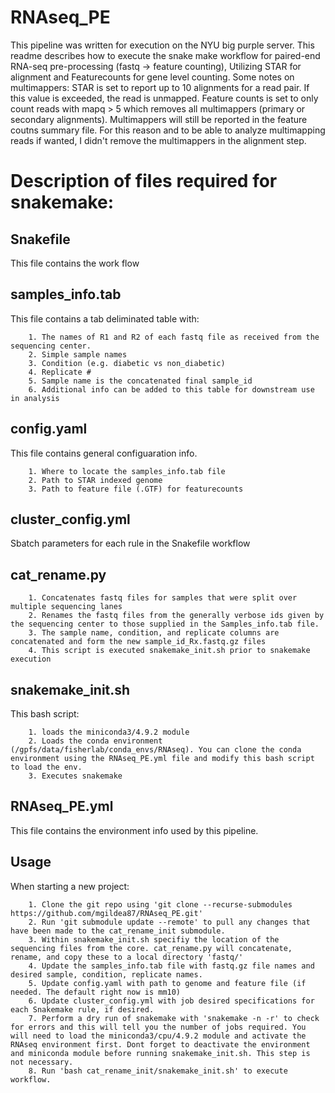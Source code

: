 # RNAseq_PE
This pipeline was written for execution on the NYU big purple server. This readme describes how to execute the snake make workflow for paired-end RNA-seq pre-processing (fastq -> feature counting), Utilizing STAR for alignment and Featurecounts for gene level counting. Some notes on multimappers: STAR is set to report up to 10 alignments for a read pair. If this value is exceeded, the read is unmapped. Feature counts is set to only count reads with mapq > 5 which removes all multimappers (primary or secondary alignments). Multimappers will still be reported in the feature coutns summary file. For this reason and to be able to analyze multimapping reads if wanted, I didn't remove the multimappers in the alignment step.

# Description of files required for snakemake:
## Snakefile
This file contains the work flow
## samples_info.tab
This file contains a tab deliminated table with:

		1. The names of R1 and R2 of each fastq file as received from the sequencing center. 
		2. Simple sample names
		3. Condition (e.g. diabetic vs non_diabetic)
		4. Replicate #
		5. Sample name is the concatenated final sample_id 
		6. Additional info can be added to this table for downstream use in analysis
## config.yaml
This file contains general configuaration info.

		1. Where to locate the samples_info.tab file
		2. Path to STAR indexed genome
		3. Path to feature file (.GTF) for featurecounts
## cluster_config.yml
Sbatch parameters for each rule in the Snakefile workflow
## cat_rename.py
		1. Concatenates fastq files for samples that were split over multiple sequencing lanes		
		2. Renames the fastq files from the generally verbose ids given by the sequencing center to those supplied in the Samples_info.tab file.
		3. The sample name, condition, and replicate columns are concatenated and form the new sample_id_Rx.fastq.gz files
		4. This script is executed snakemake_init.sh prior to snakemake execution
## snakemake_init.sh
This bash script:

		1. loads the miniconda3/4.9.2 module
		2. Loads the conda environment (/gpfs/data/fisherlab/conda_envs/RNAseq). You can clone the conda environment using the RNAseq_PE.yml file and modify this bash script to load the env.
		3. Executes snakemake
## RNAseq_PE.yml
This file contains the environment info used by this pipeline. 
## Usage
When starting a new project:

		1. Clone the git repo using 'git clone --recurse-submodules https://github.com/mgildea87/RNAseq_PE.git'
		2. Run 'git submodule update --remote' to pull any changes that have been made to the cat_rename_init submodule.
		3. Within snakemake_init.sh specifiy the location of the sequencing files from the core. cat_rename.py will concatenate, rename, and copy these to a local directory 'fastq/' 
		4. Update the samples_info.tab file with fastq.gz file names and desired sample, condition, replicate names.
		5. Update config.yaml with path to genome and feature file (if needed. The default right now is mm10)
		6. Update cluster_config.yml with job desired specifications for each Snakemake rule, if desired.
		7. Perform a dry run of snakemake with 'snakemake -n -r' to check for errors and this will tell you the number of jobs required. You will need to load the miniconda3/cpu/4.9.2 module and activate the RNAseq environment first. Dont forget to deactivate the environment and miniconda module before running snakemake_init.sh. This step is not necessary.
		8. Run 'bash cat_rename_init/snakemake_init.sh' to execute workflow.
